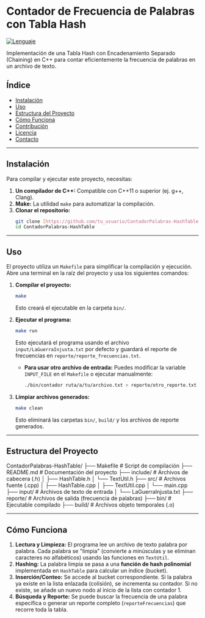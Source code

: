 # Contador de Frecuencia de Palabras con Tabla Hash

[![Lenguaje](https://img.shields.io/badge/Lenguaje-C%2B%2B-blue.svg)](https://isocpp.org/)

Implementación de una Tabla Hash con Encadenamiento Separado (Chaining) en C++ para contar eficientemente la frecuencia de palabras en un archivo de texto.

## Índice

* [Instalación](#instalación)
* [Uso](#uso)
* [Estructura del Proyecto](#estructura-del-proyecto)
* [Cómo Funciona](#cómo-funciona)
* [Contribución](#contribución)
* [Licencia](#licencia)
* [Contacto](#contacto)

---

## Instalación

Para compilar y ejecutar este proyecto, necesitas:

1.  **Un compilador de C++:** Compatible con C++11 o superior (ej. g++, Clang).
2.  **Make:** La utilidad `make` para automatizar la compilación.
3.  **Clonar el repositorio:**
    ```bash
    git clone [https://github.com/tu_usuario/ContadorPalabras-HashTable.git](https://github.com/tu_usuario/ContadorPalabras-HashTable.git)
    cd ContadorPalabras-HashTable
    ```

---

## Uso

El proyecto utiliza un `Makefile` para simplificar la compilación y ejecución. Abre una terminal en la raíz del proyecto y usa los siguientes comandos:

1.  **Compilar el proyecto:**
    ```bash
    make
    ```
    Esto creará el ejecutable en la carpeta `bin/`.

2.  **Ejecutar el programa:**
    ```bash
    make run
    ```
    Esto ejecutará el programa usando el archivo `input/LaGuerraInjusta.txt` por defecto y guardará el reporte de frecuencias en `reporte/reporte_frecuencias.txt`.

    * **Para usar otro archivo de entrada:** Puedes modificar la variable `INPUT_FILE` en el `Makefile` o ejecutar manualmente:
        ```bash
        ./bin/contador ruta/a/tu/archivo.txt > reporte/otro_reporte.txt
        ```

3.  **Limpiar archivos generados:**
    ```bash
    make clean
    ```
    Esto eliminará las carpetas `bin/`, `build/` y los archivos de reporte generados.

---

## Estructura del Proyecto

ContadorPalabras-HashTable/ 
├── Makefile # Script de compilación 
├── README.md # Documentación del proyecto 
├── include/ # Archivos de cabecera (.h) 
│ ├── HashTable.h 
│ └── TextUtil.h 
├── src/ # Archivos fuente (.cpp) 
│ ├── HashTable.cpp 
│ ├── TextUtil.cpp 
│ └── main.cpp 
├── input/ # Archivos de texto de entrada 
│ └── LaGuerraInjusta.txt 
├── reporte/ # Archivos de salida (frecuencia de palabras) 
├── bin/ # Ejecutable compilado 
├── build/ # Archivos objeto temporales (.o)

---

## Cómo Funciona

1.  **Lectura y Limpieza:** El programa lee un archivo de texto palabra por palabra. Cada palabra se "limpia" (convierte a minúsculas y se eliminan caracteres no alfabéticos) usando las funciones en `TextUtil`.
2.  **Hashing:** La palabra limpia se pasa a una **función de hash polinomial** implementada en `HashTable` para calcular un índice (bucket).
3.  **Inserción/Conteo:** Se accede al bucket correspondiente. Si la palabra ya existe en la lista enlazada (colisión), se incrementa su contador. Si no existe, se añade un nuevo nodo al inicio de la lista con contador 1.
4.  **Búsqueda y Reporte:** Se puede buscar la frecuencia de una palabra específica o generar un reporte completo (`reporteFrecuencias`) que recorre toda la tabla.

